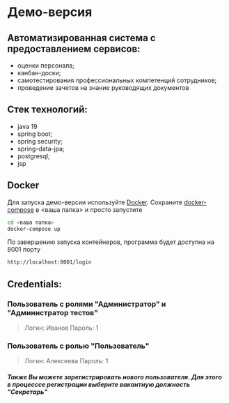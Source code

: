 # Демо-версия 
## Автоматизированная система с предоставлением сервисов:
- оценки персонала;
- канбан-доски;
- самотестирования профессиональных компетенций сотрудников;
- проведение зачетов на знание руководящих документов

## Стек технологий:

- java 19
- spring boot;
- spring security;
- spring-data-jpa;
- postgresql;
- jsp

## Docker
Для запуска демо-версии используйте [Docker].
Сохраните [docker-compose](https://github.com/Gradio2000/System5/blob/docker_branch_finish/docker-compose.yml) в <ваша папка> и просто запустите 
```sh
cd <ваша папка>
docker-compose up
```
По завершению запуска контейнеров, программа будет доступна на 8001 порту
```sh
http://localhost:8001/login
```

## Credentials: 
### Пользователь с ролями "Администратор" и "Администратор тестов"
> Логин: Иванов
Пароль: 1
### Пользователь с ролью "Пользователь"
> Логин: Алексеева
Пароль: 1

##### Также Вы можете зарегистрировать нового пользователя. Для этого в процесссе регистрации выберите вакантную должность "Секретарь"

[//]: # (These are reference links used in the body of this note and get stripped out when the markdown processor does its job. There is no need to format nicely because it shouldn't be seen. Thanks SO - http://stackoverflow.com/questions/4823468/store-comments-in-markdown-syntax)

[Docker]: <https://www.docker.com>


